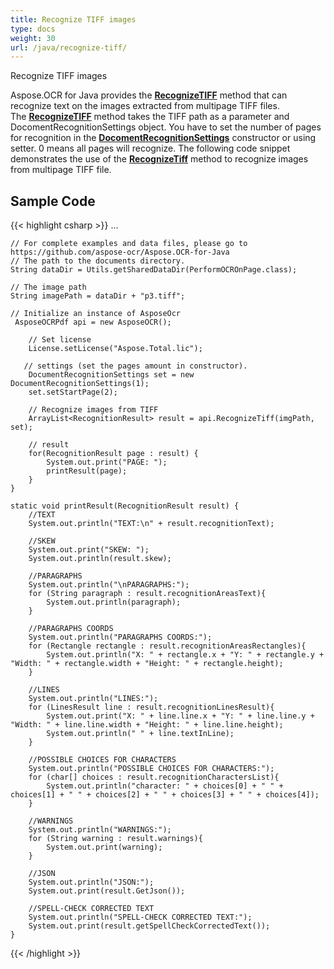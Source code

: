 ```yaml
---
title: Recognize TIFF images
type: docs
weight: 30
url: /java/recognize-tiff/
---
```


Recognize TIFF images

Aspose.OCR for Java provides the [**RecognizeTIFF**](https://reference.aspose.com/ocr/java/com.aspose.ocr/AsposeOCR#RecognizeTiff-java.lang.String-com.aspose.ocr.DocumentRecognitionSettings-) method that can recognize text on the images extracted from multipage TIFF files. 
The [**RecognizeTIFF**](https://reference.aspose.com/ocr/java/com.aspose.ocr/AsposeOCR#RecognizeTiff-java.lang.String-com.aspose.ocr.DocumentRecognitionSettings-) method takes the TIFF path as a parameter and DocomentRecognitionSettings object.
You have to set the number of pages for recognition in the [**DocomentRecognitionSettings**](https://reference.aspose.com/ocr/java/com.aspose.ocr/DocumentRecognitionSettings) constructor 
or using setter. 0 means all pages will recognize. 
The following code snippet demonstrates the use of the [**RecognizeTiff**](https://reference.aspose.com/ocr/java/com.aspose.ocr/AsposeOCR#RecognizeTiff-java.lang.String-com.aspose.ocr.DocumentRecognitionSettings-) method to recognize images from multipage TIFF file.

## Sample Code

{{< highlight csharp >}}
...

	// For complete examples and data files, please go to https://github.com/aspose-ocr/Aspose.OCR-for-Java
	// The path to the documents directory.
	String dataDir = Utils.getSharedDataDir(PerformOCROnPage.class);

	// The image path
	String imagePath = dataDir + "p3.tiff";

	// Initialize an instance of AsposeOcr
	 AsposeOCRPdf api = new AsposeOCR();

        // Set license 
        License.setLicense("Aspose.Total.lic");

       // settings (set the pages amount in constructor). 
		DocumentRecognitionSettings set = new DocumentRecognitionSettings(1);
		set.setStartPage(2);
		
		// Recognize images from TIFF 
		ArrayList<RecognitionResult> result = api.RecognizeTiff(imgPath, set);
		
		// result
		for(RecognitionResult page : result) {
			System.out.print("PAGE: ");
			printResult(page);
		}
    }
    
    static void printResult(RecognitionResult result) {
    	//TEXT
    	System.out.println("TEXT:\n" + result.recognitionText);
    	
    	//SKEW
    	System.out.print("SKEW: ");
    	System.out.println(result.skew);
    	
    	//PARAGRAPHS
    	System.out.println("\nPARAGRAPHS:");    	
    	for (String paragraph : result.recognitionAreasText){
    		System.out.println(paragraph);
    	}
    	
     	//PARAGRAPHS COORDS
    	System.out.println("PARAGRAPHS COORDS:");
    	for (Rectangle rectangle : result.recognitionAreasRectangles){
    		System.out.println("X: " + rectangle.x + "Y: " + rectangle.y + "Width: " + rectangle.width + "Height: " + rectangle.height);
    	}
    	
    	//LINES
    	System.out.println("LINES:");
    	for (LinesResult line : result.recognitionLinesResult){
    		System.out.print("X: " + line.line.x + "Y: " + line.line.y + "Width: " + line.line.width + "Height: " + line.line.height);
    		System.out.println(" " + line.textInLine);
    	}
    	
    	//POSSIBLE CHOICES FOR CHARACTERS
    	System.out.println("POSSIBLE CHOICES FOR CHARACTERS:");
    	for (char[] choices : result.recognitionCharactersList){
    		System.out.println("character: " + choices[0] + " " + choices[1] + " " + choices[2] + " " + choices[3] + " " + choices[4]);
    	}    	
    	
    	//WARNINGS
    	System.out.println("WARNINGS:");
    	for (String warning : result.warnings){
    		System.out.print(warning);
    	}
    	
    	//JSON
    	System.out.println("JSON:");
    	System.out.print(result.GetJson());
    	
    	//SPELL-CHECK CORRECTED TEXT
    	System.out.println("SPELL-CHECK CORRECTED TEXT:");
    	System.out.print(result.getSpellCheckCorrectedText());
    }
{{< /highlight >}}


